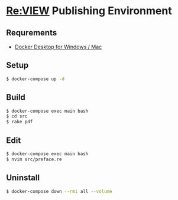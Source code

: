 # [Re:VIEW](https://reviewml.org/ja/) Publishing Environment

## Requrements

- [Docker Desktop for Windows / Mac](https://www.docker.com/products/docker-desktop)

## Setup

```bash
$ docker-compose up -d
```

## Build

```bash
$ docker-compose exec main bash
$ cd src
$ rake pdf
```

## Edit

```bash
$ docker-compose exec main bash
$ nvim src/preface.re
```

## Uninstall

```bash
$ docker-compose down --rmi all --volume
```
